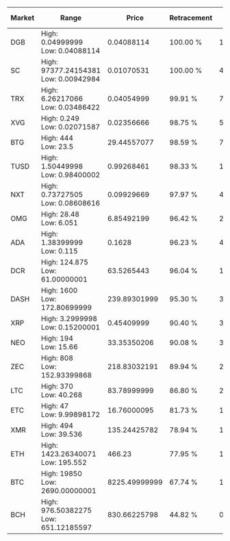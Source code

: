 | Market | Range | Price| Retracement | Doubles to 50% |
| --- | --- | --- | --- | --- |
| DGB | High: 0.04999999<br />Low: 0.04088114 | 0.04088114 | 100.00 % | 1.11 |
| SC | High: 97377.24154381<br />Low: 0.00942984 | 0.01070531 | 100.00 % | 4,548,081.79 |
| TRX | High: 6.26217066<br />Low: 0.03486422 | 0.04054999 | 99.91 % | 77.65 |
| XVG | High: 0.249<br />Low: 0.02071587 | 0.02356666 | 98.75 % | 5.72 |
| BTG | High: 444<br />Low: 23.5 | 29.44557077 | 98.59 % | 7.94 |
| TUSD | High: 1.50449998<br />Low: 0.98400002 | 0.99268461 | 98.33 % | 1.25 |
| NXT | High: 0.73727505<br />Low: 0.08608616 | 0.09929669 | 97.97 % | 4.15 |
| OMG | High: 28.48<br />Low: 6.051 | 6.85492199 | 96.42 % | 2.52 |
| ADA | High: 1.38399999<br />Low: 0.115 | 0.1628 | 96.23 % | 4.60 |
| DCR | High: 124.875<br />Low: 61.00000001 | 63.5265443 | 96.04 % | 1.46 |
| DASH | High: 1600<br />Low: 172.80699999 | 239.89301999 | 95.30 % | 3.69 |
| XRP | High: 3.2999998<br />Low: 0.15200001 | 0.45409999 | 90.40 % | 3.80 |
| NEO | High: 194<br />Low: 15.66 | 33.35350206 | 90.08 % | 3.14 |
| ZEC | High: 808<br />Low: 152.93399868 | 218.83032191 | 89.94 % | 2.20 |
| LTC | High: 370<br />Low: 40.268 | 83.78999999 | 86.80 % | 2.45 |
| ETC | High: 47<br />Low: 9.99898172 | 16.76000095 | 81.73 % | 1.70 |
| XMR | High: 494<br />Low: 39.536 | 135.24425782 | 78.94 % | 1.97 |
| ETH | High: 1423.26340071<br />Low: 195.552 | 466.23 | 77.95 % | 1.74 |
| BTC | High: 19850<br />Low: 2690.00000001 | 8225.49999999 | 67.74 % | 1.37 |
| BCH | High: 976.50382275<br />Low: 651.12185597 | 830.66225798 | 44.82 % | 0.00 |
